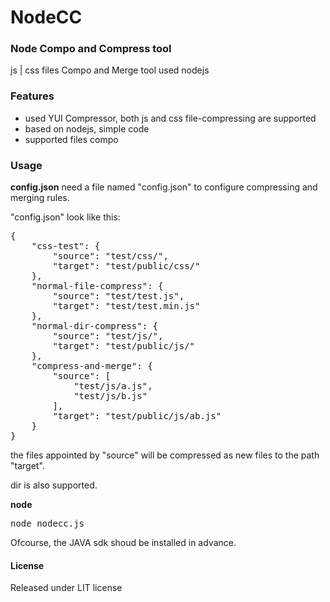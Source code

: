 NodeCC
======

### Node Compo and Compress tool

js | css files Compo and Merge tool used nodejs

### Features

- used YUI Compressor, both js and css file-compressing are supported
- based on nodejs, simple code
- supported files compo


### Usage

**config.json**
need a file named "config.json" to configure compressing and merging rules.

"config.json" look like this:

<pre>
{
    "css-test": {
        "source": "test/css/",
        "target": "test/public/css/"
    },
    "normal-file-compress": {
        "source": "test/test.js",
        "target": "test/test.min.js"
    },
    "normal-dir-compress": {
        "source": "test/js/",
        "target": "test/public/js/"
    },
    "compress-and-merge": {
        "source": [
            "test/js/a.js",
            "test/js/b.js"
        ],
        "target": "test/public/js/ab.js"
    }
}
</pre>

the files appointed by "source" will be compressed as new files to the path "target".

dir is also supported.

**node**

<pre>
node nodecc.js
</pre>

Ofcourse, the JAVA sdk shoud be installed in advance.

#### License
Released under LIT license
